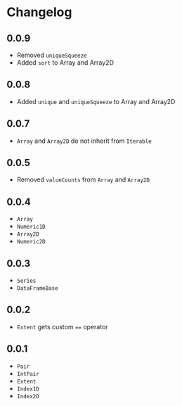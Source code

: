 # Changelog

## 0.0.9

+ Removed `uniqueSqueeze`
+ Added `sort` to Array and Array2D

## 0.0.8

+ Added `unique` and `uniqueSqueeze` to Array and Array2D

## 0.0.7

+ `Array` and `Array2D` do not inherit from `Iterable`

## 0.0.5

+ Removed `valueCounts` from `Array` and `Array2D`

## 0.0.4

+ `Array`
+ `Numeric1D`
+ `Array2D`
+ `Numeric2D`

## 0.0.3

+ `Series`
+ `DataFrameBase`

## 0.0.2

- `Extent` gets custom `==` operator

## 0.0.1

- `Pair`
- `IntPair`
- `Extent`
- `Index1D`
- `Index2D`
